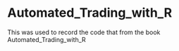 # Automated_Trading_with_R

This was used to record the code that from the book Automated_Trading_with_R
